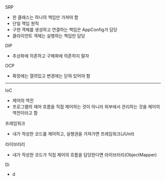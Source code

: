 SRP
- 한 클래스는 하나의 책임만 가져야 함
- 단일 책임 원칙
- 구현 객체를 생성하고 연결하는 책임은 AppConfig가 담당 
- 클라이언트 객체는 실행하는 책임만 담당

DIP
- 추상화에 의존하고 구체화에 의존하지 말자

OCP
- 확장에는 열려있고 변경에는 닫혀 있어야 함

---
IoC
- 제어의 역전
- 프로그램의 제어 흐름을 직접 제어하는 것이 아니라 외부에서 관리하는 것을 제어의 역전이라고 함

프레임워크
- 내가 작성한 코드를 제어하고, 실행권을 가져가면 프레임워크(JUnit)

라이브러리
- 내가 작성한 코드가 직접 제어의 흐름을 담당한다면 라이브러리(ObjectMapper)

Di
- d 

